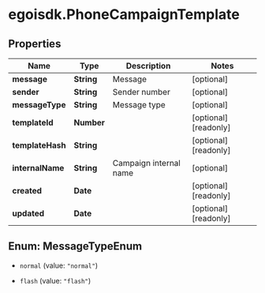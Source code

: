 # egoisdk.PhoneCampaignTemplate

## Properties

Name | Type | Description | Notes
------------ | ------------- | ------------- | -------------
**message** | **String** | Message | [optional] 
**sender** | **String** | Sender number | [optional] 
**messageType** | **String** | Message type | [optional] 
**templateId** | **Number** |  | [optional] [readonly] 
**templateHash** | **String** |  | [optional] [readonly] 
**internalName** | **String** | Campaign internal name | [optional] 
**created** | **Date** |  | [optional] [readonly] 
**updated** | **Date** |  | [optional] [readonly] 



## Enum: MessageTypeEnum


* `normal` (value: `"normal"`)

* `flash` (value: `"flash"`)





